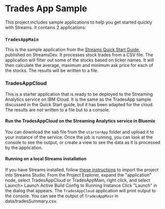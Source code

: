 # Trades App Sample

This project includes sample applications to help you get started quickly with Streams.
It contains 2 applications:

### `TradesAppMain`

This is the sample application from the [Streams Quick Start Guide](https://developer.ibm.com/streamsdev/docs/streams-quick-start-guide/), published on StreamsDev.
It processes stock trades from a CSV file.  The application will filter out some of the stocks based on ticker names.  It will then calculate the average, maximum and minimum ask price for each of the stocks.  The results will be written to a file.
 
### TradesAppCloud 

This is a starter application that is ready to be deployed to the Streaming Analytics service on IBM Cloud.  It is the same as the TradesApp sample discussed in the Quick Start guide, but it has been adapted for the cloud.  The results are not written to a file but to a console.  

#### Run the TradesAppCloud on the Streaming Analytics service in Bluemix

You can download the sab file from the `starterApp` folder and upload it to your instance of the service.
Once the job is running, you can look at the console to see the output, or create a view to see the data as it is processed by the application.


#### Running on a  local Streams installation
If you have Streams installed, follow [these instructions](https://developer.ibm.com/streamsdev/docs/studio-quick-start/#launching) to import the project into Streams Studio.
From the Project Explorer, expand the "application" node, select TradesAppCloud or TradesAppMain, right click, and select Launch> Launch Active Build Config to Running Instance
Click "Launch" in the dialog that appears.
The `TradesAppCloud` application will print output to the console.
You can see the output of `TradesAppMain` in data/tradesSummary.csv.

